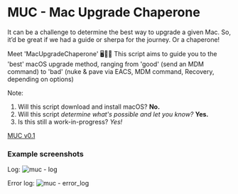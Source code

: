# MUC - Mac Upgrade Chaperone

It can be a challenge to determine the best way to upgrade a given Mac. 
So, it’d be great if we had a guide or sherpa for the journey. Or a chaperone!

Meet 'MacUpgradeChaperone' 🖥️🤵‍♂️ 
This script aims to guide you to the 'best' macOS upgrade method, ranging from 'good' (send an MDM command) to 'bad' (nuke & pave via EACS, MDM command, Recovery, depending on options)

Note:
1. Will this script download and install macOS? **No.**
2. Will this script *determine what's possible and let you know?* **Yes.**
3. Is this still a work-in-progress? *Yes!*

[MUC v0.1](https://github.com/stumcd/muc/blob/ad0352e860ae824362f070b1d54f27b91b1f2810/macupgradechaperone-0.1.sh)

### Example screenshots
Log:
![muc - log](https://github.com/user-attachments/assets/c3b628d5-cac2-4093-9384-28690cd74855)

Error log:
![muc - error_log](https://github.com/user-attachments/assets/204996b2-727e-409f-9b06-d6700618d9bd)



